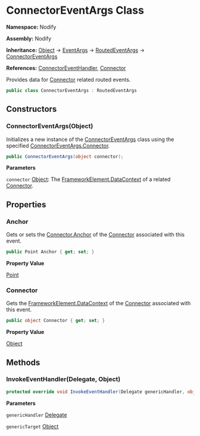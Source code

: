 # ConnectorEventArgs Class  
  
**Namespace:** Nodify  
  
**Assembly:** Nodify  
  
**Inheritance:** [Object](https://docs.microsoft.com/en-us/dotnet/api/System.Object) → [EventArgs](https://docs.microsoft.com/en-us/dotnet/api/System.EventArgs) → [RoutedEventArgs](https://docs.microsoft.com/en-us/dotnet/api/System.Windows.RoutedEventArgs) → [ConnectorEventArgs](ConnectorEventArgs)  
  
**References:** [ConnectorEventHandler](ConnectorEventHandler), [Connector](Connector)  
  
Provides data for [Connector](Connector) related routed events.  
  
```csharp  
public class ConnectorEventArgs : RoutedEventArgs  
```  
## Constructors  
  
### ConnectorEventArgs(Object)  
  
Initializes a new instance of the [ConnectorEventArgs](ConnectorEventArgs) class using the specified [ConnectorEventArgs.Connector](ConnectorEventArgs#connector).  
  
```csharp  
public ConnectorEventArgs(object connector);  
```  
**Parameters**  
  
`connector` [Object](https://docs.microsoft.com/en-us/dotnet/api/System.Object): The [FrameworkElement.DataContext](https://docs.microsoft.com/en-us/dotnet/api/System.Windows.FrameworkElement.datacontext) of a related [Connector](Connector).  
  
## Properties  
  
### Anchor  
  
Gets or sets the [Connector.Anchor](Connector#anchor) of the [Connector](Connector) associated with this event.  
  
```csharp  
public Point Anchor { get; set; }  
```  
**Property Value**  
  
[Point](https://docs.microsoft.com/en-us/dotnet/api/System.Windows.Point)  
  
### Connector  
  
Gets the [FrameworkElement.DataContext](https://docs.microsoft.com/en-us/dotnet/api/System.Windows.FrameworkElement.datacontext) of the [Connector](Connector) associated with this event.  
  
```csharp  
public object Connector { get; set; }  
```  
**Property Value**  
  
[Object](https://docs.microsoft.com/en-us/dotnet/api/System.Object)  
  
## Methods  
  
### InvokeEventHandler(Delegate, Object)  
  
```csharp  
protected override void InvokeEventHandler(Delegate genericHandler, object genericTarget);  
```  
**Parameters**  
  
`genericHandler` [Delegate](https://docs.microsoft.com/en-us/dotnet/api/System.Delegate)  
  
`genericTarget` [Object](https://docs.microsoft.com/en-us/dotnet/api/System.Object)  
  
